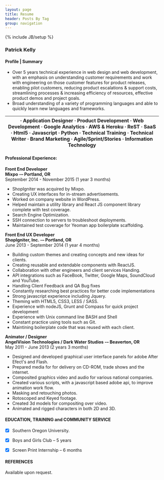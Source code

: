 ```yaml
---
layout: page
title: Resume
header: Posts By Tag
group: navigation
---
```

{% include JB/setup %}

### Patrick Kelly

#### Profile | Summary

- Over 5 years technical experience in web design and web development, with an emphasis on understanding customer requirements and work with engineering on those customer features for product releases, enabling pilot customers, reducing product escalations &amp; support costs, streamlining processes &amp; increasing efficiency of resources, effective product demos and project goals.
- Broad understanding of a variety of programming languages and able to quickly learn new languages and frameworks.

| ∙ Application Designer ∙ Product Development ∙ Web Development ∙ Google Analytics ∙ AWS &amp; Heroku ∙ ReST ∙ SaaS ∙ Html5 ∙ Javascript ∙ Python  ∙ Technical Training ∙ Technical Writer ∙ Brand Marketing ∙ Agile/Sprint/Stories ∙ Information Technology |
| --- |



#### Professional Experience:

**Front End Developer <br />
Mixpo  -–  Portland, OR <br />**
September 2014 - November 2015 (1 year 3 months)

- ShopIgniter was acquired by Mixpo.
- Creating UX interfaces for in-stream advertisements.
- Worked on company website in WordPress.
- Helped maintain a utility library and React JS component library complete with test coverage.
- Search Engine Optimization.
- SSH connection to servers to troubleshoot deployments.
- Maintained test coverage for Yeoman app boilerplate scaffolding.

**Front End UX Developer <br />
ShopIgniter, Inc.  -–  Portland, OR <br />**
June 2013 - September 2014 (1 year 4 months)

- Building custom themes and creating concepts and new ideas for clients.
- Creating reusable and extendable components with ReactJS.
- Collaboration with other engineers and client services Handing.
- API integrations such as FaceBook, Twitter, Google Maps, SoundCloud and YouTube.
- Handling Client Feedback and QA Bug fixes
- Constantly researching best practices for better code implementations
- Strong javascript experience including Jquery.
- Theming with HTML5, CSS3, LESS / SASS.
 - Experience with nodeJS, Grunt and Compass for quick project development
- Experience with Unix command line BASH and Shell
- Constant practice using tools such as Git.
- Maintining boilerplate code that was reused with each client.

**Animator / Designer <br />
AngelVision Technologies / Dark Water Studios  -–  Beaverton, OR <br />**
May 2011 - June 2013 (2 years 3 months)

- Designed and developed graphical user interface panels for adobe After Efect's and Flash.
- Prepared media for for delivery on CD-ROM, trade shows and the internet.
- Composited graphics video and audio for various national companies.
- Created various scripts, with a javascript based adobe api, to improve animation work flow.
- Masking and retouching photos.
- Rotoscoped and Keyed footage.
- Created 3d models for compositing over video.
- Animated and rigged characters in both 2D and 3D.

#### EDUCATION, TRAINING  and COMMUNITY SERVICE

- [x] Southern Oregon University.

- [x] Boys and Girls Club – 5 years

- [x] Screen Print Internship – 6 months

#### REFERENCES

Available upon request.

